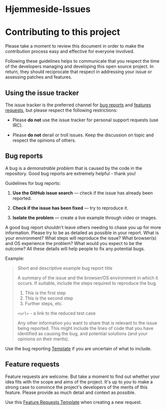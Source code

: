 # Hjemmeside-Issues

# Contributing to this project

Please take a moment to review this document in order to make the contribution
process easy and effective for everyone involved.

Following these guidelines helps to communicate that you respect the time of
the developers managing and developing this open source project. In return,
they should reciprocate that respect in addressing your issue or assessing
patches and features.


## Using the issue tracker
The issue tracker is the preferred channel for [bug reports](#bug-reports) and
[features requests](#feature-requests), but please respect the following restrictions:

* Please **do not** use the issue tracker for personal support requests (use 
  IRC).

* Please **do not** derail or troll issues. Keep the discussion on topic and
  respect the opinions of others.





## Bug reports

A bug is a _demonstrable problem_ that is caused by the code in the repository.
Good bug reports are extremely helpful - thank you!

Guidelines for bug reports:

1. **Use the GitHub issue search** &mdash; check if the issue has already been
   reported.

2. **Check if the issue has been fixed** &mdash; try to reproduce it.

3. **Isolate the problem** &mdash; create a live example through video or images.

A good bug report shouldn't leave others needing to chase you up for more
information. Please try to be as detailed as possible in your report. What is
your environment? What steps will reproduce the issue? What browser(s) and OS
experience the problem? What would you expect to be the outcome? All these
details will help people to fix any potential bugs.

Example:

> Short and descriptive example bug report title
>
> A summary of the issue and the browser/OS environment in which it occurs. If
> suitable, include the steps required to reproduce the bug.
>
> 1. This is the first step
> 2. This is the second step
> 3. Further steps, etc.
>
> `<url>` - a link to the reduced test case
>
> Any other information you want to share that is relevant to the issue being
> reported. This might include the lines of code that you have identified as
> causing the bug, and potential solutions (and your opinions on their
> merits).

Use the bug reporting [Template](https://github.com/Studentenes-Hus-Gjovik/Hjemmeside-Issues/blob/main/.github/ISSUE_TEMPLATE/bug_report.md) if you are uncertain of what to include.





## Feature requests

Feature requests are welcome. But take a moment to find out whether your idea
fits with the scope and aims of the project. It's up to *you* to make a strong
case to convince the project's developers of the merits of this feature. Please
provide as much detail and context as possible.

Use this [Feature Requests Template](https://github.com/Studentenes-Hus-Gjovik/Hjemmeside-Issues/blob/main/.github/ISSUE_TEMPLATE/feature_request.md) when creating a new request.
